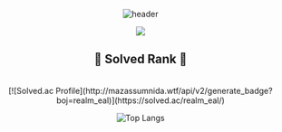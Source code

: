 <div align="center">

![header](https://capsule-render.vercel.app/api?type=Waving&color=gradient&height=300&section=header&text=meal's%20Github&fontSize=82)

<img src="https://img.shields.io/badge/react-20232a.svg?style=for-the-badge&logo=react&logoColor=61DAFB" />

## 🚀 Solved Rank 🚀
<br/>
[![Solved.ac Profile](http://mazassumnida.wtf/api/v2/generate_badge?boj=realm_eal)](https://solved.ac/realm_eal/)

![Top Langs](https://github-readme-stats.vercel.app/api/top-langs/?username=minkimgyu&layout=compact)

</div>

<!--
**minkimgyu/minkimgyu** is a ✨ _special_ ✨ repository because its `README.md` (this file) appears on your GitHub profile.

Here are some ideas to get you started:

- 🔭 I’m currently working on ...
- 🌱 I’m currently learning ...
- 👯 I’m looking to collaborate on ...
- 🤔 I’m looking for help with ...
- 💬 Ask me about ...
- 📫 How to reach me: ...
- 😄 Pronouns: ...
- ⚡ Fun fact: ...
-->
